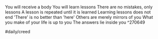 You will receive a body
You will learn lessons
There are no mistakes, only lessons
A lesson is repeated until it is learned
Learning lessons does not end
'There' is no better than 'here'
Others are merely mirrors of you
What you make of your life is up to you
The answers lie inside you ^270649

#daily/creed 